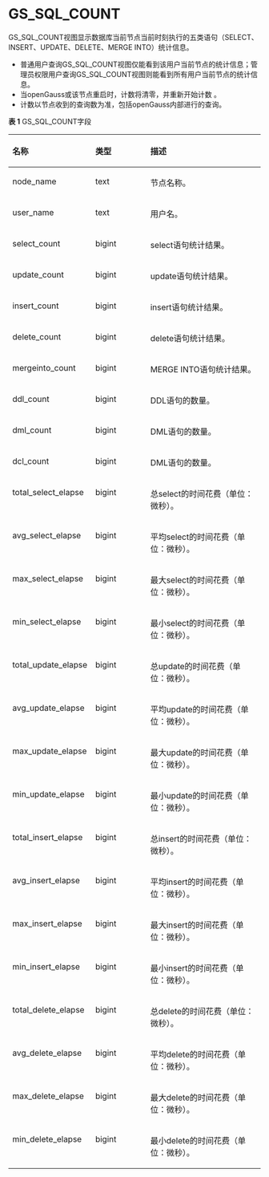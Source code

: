 # GS\_SQL\_COUNT<a name="ZH-CN_TOPIC_0289900440"></a>

GS\_SQL\_COUNT视图显示数据库当前节点当前时刻执行的五类语句（SELECT、INSERT、UPDATE、DELETE、MERGE INTO）统计信息。

-   普通用户查询GS\_SQL\_COUNT视图仅能看到该用户当前节点的统计信息；管理员权限用户查询GS\_SQL\_COUNT视图则能看到所有用户当前节点的统计信息。
-   当openGauss或该节点重启时，计数将清零，并重新开始计数 。
-   计数以节点收到的查询数为准，包括openGauss内部进行的查询。

**表 1**  GS\_SQL\_COUNT字段

<a name="zh-cn_topic_0283136879_zh-cn_topic_0237122389_t8f0334486f934453827d563b90c86711"></a>
<table><thead align="left"><tr id="zh-cn_topic_0283136879_zh-cn_topic_0237122389_r2a0276b542d54fd0808927c2c54b0fc6"><th class="cellrowborder" valign="top" width="25.15%" id="mcps1.2.4.1.1"><p id="zh-cn_topic_0283136879_zh-cn_topic_0237122389_a5579cdd06a5645b3862144b2131a8649"><a name="zh-cn_topic_0283136879_zh-cn_topic_0237122389_a5579cdd06a5645b3862144b2131a8649"></a><a name="zh-cn_topic_0283136879_zh-cn_topic_0237122389_a5579cdd06a5645b3862144b2131a8649"></a>名称</p>
</th>
<th class="cellrowborder" valign="top" width="23.75%" id="mcps1.2.4.1.2"><p id="zh-cn_topic_0283136879_zh-cn_topic_0237122389_a1f7bf547d07e4656a132c0e34ba635ca"><a name="zh-cn_topic_0283136879_zh-cn_topic_0237122389_a1f7bf547d07e4656a132c0e34ba635ca"></a><a name="zh-cn_topic_0283136879_zh-cn_topic_0237122389_a1f7bf547d07e4656a132c0e34ba635ca"></a>类型</p>
</th>
<th class="cellrowborder" valign="top" width="51.1%" id="mcps1.2.4.1.3"><p id="zh-cn_topic_0283136879_zh-cn_topic_0237122389_a8447f6b31ba54199a8224fea8463c23d"><a name="zh-cn_topic_0283136879_zh-cn_topic_0237122389_a8447f6b31ba54199a8224fea8463c23d"></a><a name="zh-cn_topic_0283136879_zh-cn_topic_0237122389_a8447f6b31ba54199a8224fea8463c23d"></a>描述</p>
</th>
</tr>
</thead>
<tbody><tr id="zh-cn_topic_0283136879_zh-cn_topic_0237122389_rf8b75b68e6a24e29931035876b3c3dfb"><td class="cellrowborder" valign="top" width="25.15%" headers="mcps1.2.4.1.1 "><p id="zh-cn_topic_0283136879_zh-cn_topic_0237122389_a8f18d3f0e5cd44d096020df47ca28e00"><a name="zh-cn_topic_0283136879_zh-cn_topic_0237122389_a8f18d3f0e5cd44d096020df47ca28e00"></a><a name="zh-cn_topic_0283136879_zh-cn_topic_0237122389_a8f18d3f0e5cd44d096020df47ca28e00"></a>node_name</p>
</td>
<td class="cellrowborder" valign="top" width="23.75%" headers="mcps1.2.4.1.2 "><p id="zh-cn_topic_0283136879_zh-cn_topic_0237122389_aecd744296d7d4b0397b2fe1fd923b6bf"><a name="zh-cn_topic_0283136879_zh-cn_topic_0237122389_aecd744296d7d4b0397b2fe1fd923b6bf"></a><a name="zh-cn_topic_0283136879_zh-cn_topic_0237122389_aecd744296d7d4b0397b2fe1fd923b6bf"></a>text</p>
</td>
<td class="cellrowborder" valign="top" width="51.1%" headers="mcps1.2.4.1.3 "><p id="zh-cn_topic_0283136879_zh-cn_topic_0237122389_a8579d68414bb40968ecb2f54fd50bfa3"><a name="zh-cn_topic_0283136879_zh-cn_topic_0237122389_a8579d68414bb40968ecb2f54fd50bfa3"></a><a name="zh-cn_topic_0283136879_zh-cn_topic_0237122389_a8579d68414bb40968ecb2f54fd50bfa3"></a>节点名称。</p>
</td>
</tr>
<tr id="zh-cn_topic_0283136879_zh-cn_topic_0237122389_r685dd7e8104e4020b260711d0d1cf9a9"><td class="cellrowborder" valign="top" width="25.15%" headers="mcps1.2.4.1.1 "><p id="zh-cn_topic_0283136879_zh-cn_topic_0237122389_ad7f3b45edf4748ef8bf45be74968b4ac"><a name="zh-cn_topic_0283136879_zh-cn_topic_0237122389_ad7f3b45edf4748ef8bf45be74968b4ac"></a><a name="zh-cn_topic_0283136879_zh-cn_topic_0237122389_ad7f3b45edf4748ef8bf45be74968b4ac"></a>user_name</p>
</td>
<td class="cellrowborder" valign="top" width="23.75%" headers="mcps1.2.4.1.2 "><p id="zh-cn_topic_0283136879_zh-cn_topic_0237122389_a0b778f8c6817439484fd5f0cb1d91e8b"><a name="zh-cn_topic_0283136879_zh-cn_topic_0237122389_a0b778f8c6817439484fd5f0cb1d91e8b"></a><a name="zh-cn_topic_0283136879_zh-cn_topic_0237122389_a0b778f8c6817439484fd5f0cb1d91e8b"></a>text</p>
</td>
<td class="cellrowborder" valign="top" width="51.1%" headers="mcps1.2.4.1.3 "><p id="zh-cn_topic_0283136879_zh-cn_topic_0237122389_abd4a7662d8784ec1890fd6e25a2ce17d"><a name="zh-cn_topic_0283136879_zh-cn_topic_0237122389_abd4a7662d8784ec1890fd6e25a2ce17d"></a><a name="zh-cn_topic_0283136879_zh-cn_topic_0237122389_abd4a7662d8784ec1890fd6e25a2ce17d"></a>用户名。</p>
</td>
</tr>
<tr id="zh-cn_topic_0283136879_zh-cn_topic_0237122389_r45542ef0924c49f2a21c540acd3c90e3"><td class="cellrowborder" valign="top" width="25.15%" headers="mcps1.2.4.1.1 "><p id="zh-cn_topic_0283136879_zh-cn_topic_0237122389_a09bb26374b104b3fb29bbe2a80ef226a"><a name="zh-cn_topic_0283136879_zh-cn_topic_0237122389_a09bb26374b104b3fb29bbe2a80ef226a"></a><a name="zh-cn_topic_0283136879_zh-cn_topic_0237122389_a09bb26374b104b3fb29bbe2a80ef226a"></a>select_count</p>
</td>
<td class="cellrowborder" valign="top" width="23.75%" headers="mcps1.2.4.1.2 "><p id="zh-cn_topic_0283136879_zh-cn_topic_0237122389_abe1aa36777e444c48c10c68dea6d28bd"><a name="zh-cn_topic_0283136879_zh-cn_topic_0237122389_abe1aa36777e444c48c10c68dea6d28bd"></a><a name="zh-cn_topic_0283136879_zh-cn_topic_0237122389_abe1aa36777e444c48c10c68dea6d28bd"></a>bigint</p>
</td>
<td class="cellrowborder" valign="top" width="51.1%" headers="mcps1.2.4.1.3 "><p id="zh-cn_topic_0283136879_zh-cn_topic_0237122389_a08d938eccee84d42b9018a66f6b6784c"><a name="zh-cn_topic_0283136879_zh-cn_topic_0237122389_a08d938eccee84d42b9018a66f6b6784c"></a><a name="zh-cn_topic_0283136879_zh-cn_topic_0237122389_a08d938eccee84d42b9018a66f6b6784c"></a>select语句统计结果。</p>
</td>
</tr>
<tr id="zh-cn_topic_0283136879_zh-cn_topic_0237122389_ra3bccb8528cd408aa54f8e30557c0359"><td class="cellrowborder" valign="top" width="25.15%" headers="mcps1.2.4.1.1 "><p id="zh-cn_topic_0283136879_zh-cn_topic_0237122389_ac1f1c391b720448fb6cff2861dc151b6"><a name="zh-cn_topic_0283136879_zh-cn_topic_0237122389_ac1f1c391b720448fb6cff2861dc151b6"></a><a name="zh-cn_topic_0283136879_zh-cn_topic_0237122389_ac1f1c391b720448fb6cff2861dc151b6"></a>update_count</p>
</td>
<td class="cellrowborder" valign="top" width="23.75%" headers="mcps1.2.4.1.2 "><p id="zh-cn_topic_0283136879_zh-cn_topic_0237122389_p84741447191914"><a name="zh-cn_topic_0283136879_zh-cn_topic_0237122389_p84741447191914"></a><a name="zh-cn_topic_0283136879_zh-cn_topic_0237122389_p84741447191914"></a>bigint</p>
</td>
<td class="cellrowborder" valign="top" width="51.1%" headers="mcps1.2.4.1.3 "><p id="zh-cn_topic_0283136879_zh-cn_topic_0237122389_a83dfda58a9ac418fab57f167cd4a8244"><a name="zh-cn_topic_0283136879_zh-cn_topic_0237122389_a83dfda58a9ac418fab57f167cd4a8244"></a><a name="zh-cn_topic_0283136879_zh-cn_topic_0237122389_a83dfda58a9ac418fab57f167cd4a8244"></a>update语句统计结果。</p>
</td>
</tr>
<tr id="zh-cn_topic_0283136879_zh-cn_topic_0237122389_rd7538143f1a648d2ae003ee563237226"><td class="cellrowborder" valign="top" width="25.15%" headers="mcps1.2.4.1.1 "><p id="zh-cn_topic_0283136879_zh-cn_topic_0237122389_adad82d644319412cb3a8d9cb60daa836"><a name="zh-cn_topic_0283136879_zh-cn_topic_0237122389_adad82d644319412cb3a8d9cb60daa836"></a><a name="zh-cn_topic_0283136879_zh-cn_topic_0237122389_adad82d644319412cb3a8d9cb60daa836"></a>insert_count</p>
</td>
<td class="cellrowborder" valign="top" width="23.75%" headers="mcps1.2.4.1.2 "><p id="zh-cn_topic_0283136879_zh-cn_topic_0237122389_a0a0c18f59f1a47bdb17413bbe1716f3a"><a name="zh-cn_topic_0283136879_zh-cn_topic_0237122389_a0a0c18f59f1a47bdb17413bbe1716f3a"></a><a name="zh-cn_topic_0283136879_zh-cn_topic_0237122389_a0a0c18f59f1a47bdb17413bbe1716f3a"></a>bigint</p>
</td>
<td class="cellrowborder" valign="top" width="51.1%" headers="mcps1.2.4.1.3 "><p id="zh-cn_topic_0283136879_zh-cn_topic_0237122389_a2fe293248c694ffd9fe3f04bdf3a3f6d"><a name="zh-cn_topic_0283136879_zh-cn_topic_0237122389_a2fe293248c694ffd9fe3f04bdf3a3f6d"></a><a name="zh-cn_topic_0283136879_zh-cn_topic_0237122389_a2fe293248c694ffd9fe3f04bdf3a3f6d"></a>insert语句统计结果。</p>
</td>
</tr>
<tr id="zh-cn_topic_0283136879_zh-cn_topic_0237122389_row15968121961816"><td class="cellrowborder" valign="top" width="25.15%" headers="mcps1.2.4.1.1 "><p id="zh-cn_topic_0283136879_zh-cn_topic_0237122389_p149683193188"><a name="zh-cn_topic_0283136879_zh-cn_topic_0237122389_p149683193188"></a><a name="zh-cn_topic_0283136879_zh-cn_topic_0237122389_p149683193188"></a>delete_count</p>
</td>
<td class="cellrowborder" valign="top" width="23.75%" headers="mcps1.2.4.1.2 "><p id="zh-cn_topic_0283136879_zh-cn_topic_0237122389_p2024402715226"><a name="zh-cn_topic_0283136879_zh-cn_topic_0237122389_p2024402715226"></a><a name="zh-cn_topic_0283136879_zh-cn_topic_0237122389_p2024402715226"></a>bigint</p>
</td>
<td class="cellrowborder" valign="top" width="51.1%" headers="mcps1.2.4.1.3 "><p id="zh-cn_topic_0283136879_zh-cn_topic_0237122389_p18745636192217"><a name="zh-cn_topic_0283136879_zh-cn_topic_0237122389_p18745636192217"></a><a name="zh-cn_topic_0283136879_zh-cn_topic_0237122389_p18745636192217"></a>delete语句统计结果。</p>
</td>
</tr>
<tr id="zh-cn_topic_0283136879_zh-cn_topic_0237122389_row73471081672"><td class="cellrowborder" valign="top" width="25.15%" headers="mcps1.2.4.1.1 "><p id="zh-cn_topic_0283136879_zh-cn_topic_0237122389_p634812817715"><a name="zh-cn_topic_0283136879_zh-cn_topic_0237122389_p634812817715"></a><a name="zh-cn_topic_0283136879_zh-cn_topic_0237122389_p634812817715"></a>mergeinto_count</p>
</td>
<td class="cellrowborder" valign="top" width="23.75%" headers="mcps1.2.4.1.2 "><p id="zh-cn_topic_0283136879_zh-cn_topic_0237122389_p14348381716"><a name="zh-cn_topic_0283136879_zh-cn_topic_0237122389_p14348381716"></a><a name="zh-cn_topic_0283136879_zh-cn_topic_0237122389_p14348381716"></a>bigint</p>
</td>
<td class="cellrowborder" valign="top" width="51.1%" headers="mcps1.2.4.1.3 "><p id="zh-cn_topic_0283136879_zh-cn_topic_0237122389_p10348158074"><a name="zh-cn_topic_0283136879_zh-cn_topic_0237122389_p10348158074"></a><a name="zh-cn_topic_0283136879_zh-cn_topic_0237122389_p10348158074"></a>MERGE INTO语句统计结果。</p>
</td>
</tr>
<tr id="zh-cn_topic_0283136879_zh-cn_topic_0237122389_row9804702336"><td class="cellrowborder" valign="top" width="25.15%" headers="mcps1.2.4.1.1 "><p id="zh-cn_topic_0283136879_zh-cn_topic_0237122389_p058235812339"><a name="zh-cn_topic_0283136879_zh-cn_topic_0237122389_p058235812339"></a><a name="zh-cn_topic_0283136879_zh-cn_topic_0237122389_p058235812339"></a>ddl_count</p>
</td>
<td class="cellrowborder" valign="top" width="23.75%" headers="mcps1.2.4.1.2 "><p id="zh-cn_topic_0283136879_zh-cn_topic_0237122389_p89281668349"><a name="zh-cn_topic_0283136879_zh-cn_topic_0237122389_p89281668349"></a><a name="zh-cn_topic_0283136879_zh-cn_topic_0237122389_p89281668349"></a>bigint</p>
</td>
<td class="cellrowborder" valign="top" width="51.1%" headers="mcps1.2.4.1.3 "><p id="zh-cn_topic_0283136879_zh-cn_topic_0237122389_p317951613418"><a name="zh-cn_topic_0283136879_zh-cn_topic_0237122389_p317951613418"></a><a name="zh-cn_topic_0283136879_zh-cn_topic_0237122389_p317951613418"></a>DDL语句的数量。</p>
</td>
</tr>
<tr id="zh-cn_topic_0283136879_zh-cn_topic_0237122389_row146151710153314"><td class="cellrowborder" valign="top" width="25.15%" headers="mcps1.2.4.1.1 "><p id="zh-cn_topic_0283136879_zh-cn_topic_0237122389_p12582135815332"><a name="zh-cn_topic_0283136879_zh-cn_topic_0237122389_p12582135815332"></a><a name="zh-cn_topic_0283136879_zh-cn_topic_0237122389_p12582135815332"></a>dml_count</p>
</td>
<td class="cellrowborder" valign="top" width="23.75%" headers="mcps1.2.4.1.2 "><p id="zh-cn_topic_0283136879_zh-cn_topic_0237122389_p99297611341"><a name="zh-cn_topic_0283136879_zh-cn_topic_0237122389_p99297611341"></a><a name="zh-cn_topic_0283136879_zh-cn_topic_0237122389_p99297611341"></a>bigint</p>
</td>
<td class="cellrowborder" valign="top" width="51.1%" headers="mcps1.2.4.1.3 "><p id="zh-cn_topic_0283136879_zh-cn_topic_0237122389_p81791416123410"><a name="zh-cn_topic_0283136879_zh-cn_topic_0237122389_p81791416123410"></a><a name="zh-cn_topic_0283136879_zh-cn_topic_0237122389_p81791416123410"></a>DML语句的数量。</p>
</td>
</tr>
<tr id="zh-cn_topic_0283136879_zh-cn_topic_0237122389_row5861593311"><td class="cellrowborder" valign="top" width="25.15%" headers="mcps1.2.4.1.1 "><p id="zh-cn_topic_0283136879_zh-cn_topic_0237122389_p14582145811339"><a name="zh-cn_topic_0283136879_zh-cn_topic_0237122389_p14582145811339"></a><a name="zh-cn_topic_0283136879_zh-cn_topic_0237122389_p14582145811339"></a>dcl_count</p>
</td>
<td class="cellrowborder" valign="top" width="23.75%" headers="mcps1.2.4.1.2 "><p id="zh-cn_topic_0283136879_zh-cn_topic_0237122389_p8929136163413"><a name="zh-cn_topic_0283136879_zh-cn_topic_0237122389_p8929136163413"></a><a name="zh-cn_topic_0283136879_zh-cn_topic_0237122389_p8929136163413"></a>bigint</p>
</td>
<td class="cellrowborder" valign="top" width="51.1%" headers="mcps1.2.4.1.3 "><p id="zh-cn_topic_0283136879_zh-cn_topic_0237122389_p20179121619345"><a name="zh-cn_topic_0283136879_zh-cn_topic_0237122389_p20179121619345"></a><a name="zh-cn_topic_0283136879_zh-cn_topic_0237122389_p20179121619345"></a>DML语句的数量。</p>
</td>
</tr>
<tr id="zh-cn_topic_0283136879_zh-cn_topic_0237122389_row13127161816336"><td class="cellrowborder" valign="top" width="25.15%" headers="mcps1.2.4.1.1 "><p id="zh-cn_topic_0283136879_zh-cn_topic_0237122389_p4583158173310"><a name="zh-cn_topic_0283136879_zh-cn_topic_0237122389_p4583158173310"></a><a name="zh-cn_topic_0283136879_zh-cn_topic_0237122389_p4583158173310"></a>total_select_elapse</p>
</td>
<td class="cellrowborder" valign="top" width="23.75%" headers="mcps1.2.4.1.2 "><p id="zh-cn_topic_0283136879_zh-cn_topic_0237122389_p139290613343"><a name="zh-cn_topic_0283136879_zh-cn_topic_0237122389_p139290613343"></a><a name="zh-cn_topic_0283136879_zh-cn_topic_0237122389_p139290613343"></a>bigint</p>
</td>
<td class="cellrowborder" valign="top" width="51.1%" headers="mcps1.2.4.1.3 "><p id="zh-cn_topic_0283136879_zh-cn_topic_0237122389_p9179151633410"><a name="zh-cn_topic_0283136879_zh-cn_topic_0237122389_p9179151633410"></a><a name="zh-cn_topic_0283136879_zh-cn_topic_0237122389_p9179151633410"></a>总select的时间花费（单位：微秒）。</p>
</td>
</tr>
<tr id="zh-cn_topic_0283136879_zh-cn_topic_0237122389_row1380372019333"><td class="cellrowborder" valign="top" width="25.15%" headers="mcps1.2.4.1.1 "><p id="zh-cn_topic_0283136879_zh-cn_topic_0237122389_p1658316580338"><a name="zh-cn_topic_0283136879_zh-cn_topic_0237122389_p1658316580338"></a><a name="zh-cn_topic_0283136879_zh-cn_topic_0237122389_p1658316580338"></a>avg_select_elapse</p>
</td>
<td class="cellrowborder" valign="top" width="23.75%" headers="mcps1.2.4.1.2 "><p id="zh-cn_topic_0283136879_zh-cn_topic_0237122389_p1892926103412"><a name="zh-cn_topic_0283136879_zh-cn_topic_0237122389_p1892926103412"></a><a name="zh-cn_topic_0283136879_zh-cn_topic_0237122389_p1892926103412"></a>bigint</p>
</td>
<td class="cellrowborder" valign="top" width="51.1%" headers="mcps1.2.4.1.3 "><p id="zh-cn_topic_0283136879_zh-cn_topic_0237122389_p151791161346"><a name="zh-cn_topic_0283136879_zh-cn_topic_0237122389_p151791161346"></a><a name="zh-cn_topic_0283136879_zh-cn_topic_0237122389_p151791161346"></a>平均select的时间花费（单位：微秒）。</p>
</td>
</tr>
<tr id="zh-cn_topic_0283136879_zh-cn_topic_0237122389_row1265732314330"><td class="cellrowborder" valign="top" width="25.15%" headers="mcps1.2.4.1.1 "><p id="zh-cn_topic_0283136879_zh-cn_topic_0237122389_p1658345813320"><a name="zh-cn_topic_0283136879_zh-cn_topic_0237122389_p1658345813320"></a><a name="zh-cn_topic_0283136879_zh-cn_topic_0237122389_p1658345813320"></a>max_select_elapse</p>
</td>
<td class="cellrowborder" valign="top" width="23.75%" headers="mcps1.2.4.1.2 "><p id="zh-cn_topic_0283136879_zh-cn_topic_0237122389_p169291966347"><a name="zh-cn_topic_0283136879_zh-cn_topic_0237122389_p169291966347"></a><a name="zh-cn_topic_0283136879_zh-cn_topic_0237122389_p169291966347"></a>bigint</p>
</td>
<td class="cellrowborder" valign="top" width="51.1%" headers="mcps1.2.4.1.3 "><p id="zh-cn_topic_0283136879_zh-cn_topic_0237122389_p417991610347"><a name="zh-cn_topic_0283136879_zh-cn_topic_0237122389_p417991610347"></a><a name="zh-cn_topic_0283136879_zh-cn_topic_0237122389_p417991610347"></a>最大select的时间花费（单位：微秒）。</p>
</td>
</tr>
<tr id="zh-cn_topic_0283136879_zh-cn_topic_0237122389_row1168342683313"><td class="cellrowborder" valign="top" width="25.15%" headers="mcps1.2.4.1.1 "><p id="zh-cn_topic_0283136879_zh-cn_topic_0237122389_p65831358133310"><a name="zh-cn_topic_0283136879_zh-cn_topic_0237122389_p65831358133310"></a><a name="zh-cn_topic_0283136879_zh-cn_topic_0237122389_p65831358133310"></a>min_select_elapse</p>
</td>
<td class="cellrowborder" valign="top" width="23.75%" headers="mcps1.2.4.1.2 "><p id="zh-cn_topic_0283136879_zh-cn_topic_0237122389_p189291673412"><a name="zh-cn_topic_0283136879_zh-cn_topic_0237122389_p189291673412"></a><a name="zh-cn_topic_0283136879_zh-cn_topic_0237122389_p189291673412"></a>bigint</p>
</td>
<td class="cellrowborder" valign="top" width="51.1%" headers="mcps1.2.4.1.3 "><p id="zh-cn_topic_0283136879_zh-cn_topic_0237122389_p91791216143413"><a name="zh-cn_topic_0283136879_zh-cn_topic_0237122389_p91791216143413"></a><a name="zh-cn_topic_0283136879_zh-cn_topic_0237122389_p91791216143413"></a>最小select的时间花费（单位：微秒）。</p>
</td>
</tr>
<tr id="zh-cn_topic_0283136879_zh-cn_topic_0237122389_row1628852912337"><td class="cellrowborder" valign="top" width="25.15%" headers="mcps1.2.4.1.1 "><p id="zh-cn_topic_0283136879_zh-cn_topic_0237122389_p18583145811335"><a name="zh-cn_topic_0283136879_zh-cn_topic_0237122389_p18583145811335"></a><a name="zh-cn_topic_0283136879_zh-cn_topic_0237122389_p18583145811335"></a>total_update_elapse</p>
</td>
<td class="cellrowborder" valign="top" width="23.75%" headers="mcps1.2.4.1.2 "><p id="zh-cn_topic_0283136879_zh-cn_topic_0237122389_p189291693413"><a name="zh-cn_topic_0283136879_zh-cn_topic_0237122389_p189291693413"></a><a name="zh-cn_topic_0283136879_zh-cn_topic_0237122389_p189291693413"></a>bigint</p>
</td>
<td class="cellrowborder" valign="top" width="51.1%" headers="mcps1.2.4.1.3 "><p id="zh-cn_topic_0283136879_zh-cn_topic_0237122389_p15180316173414"><a name="zh-cn_topic_0283136879_zh-cn_topic_0237122389_p15180316173414"></a><a name="zh-cn_topic_0283136879_zh-cn_topic_0237122389_p15180316173414"></a>总update的时间花费（单位：微秒）。</p>
</td>
</tr>
<tr id="zh-cn_topic_0283136879_zh-cn_topic_0237122389_row2773124419339"><td class="cellrowborder" valign="top" width="25.15%" headers="mcps1.2.4.1.1 "><p id="zh-cn_topic_0283136879_zh-cn_topic_0237122389_p758316581338"><a name="zh-cn_topic_0283136879_zh-cn_topic_0237122389_p758316581338"></a><a name="zh-cn_topic_0283136879_zh-cn_topic_0237122389_p758316581338"></a>avg_update_elapse</p>
</td>
<td class="cellrowborder" valign="top" width="23.75%" headers="mcps1.2.4.1.2 "><p id="zh-cn_topic_0283136879_zh-cn_topic_0237122389_p199296693415"><a name="zh-cn_topic_0283136879_zh-cn_topic_0237122389_p199296693415"></a><a name="zh-cn_topic_0283136879_zh-cn_topic_0237122389_p199296693415"></a>bigint</p>
</td>
<td class="cellrowborder" valign="top" width="51.1%" headers="mcps1.2.4.1.3 "><p id="zh-cn_topic_0283136879_zh-cn_topic_0237122389_p121801216153415"><a name="zh-cn_topic_0283136879_zh-cn_topic_0237122389_p121801216153415"></a><a name="zh-cn_topic_0283136879_zh-cn_topic_0237122389_p121801216153415"></a>平均update的时间花费（单位：微秒）。</p>
</td>
</tr>
<tr id="zh-cn_topic_0283136879_zh-cn_topic_0237122389_row1211913473331"><td class="cellrowborder" valign="top" width="25.15%" headers="mcps1.2.4.1.1 "><p id="zh-cn_topic_0283136879_zh-cn_topic_0237122389_p18583155810338"><a name="zh-cn_topic_0283136879_zh-cn_topic_0237122389_p18583155810338"></a><a name="zh-cn_topic_0283136879_zh-cn_topic_0237122389_p18583155810338"></a>max_update_elapse</p>
</td>
<td class="cellrowborder" valign="top" width="23.75%" headers="mcps1.2.4.1.2 "><p id="zh-cn_topic_0283136879_zh-cn_topic_0237122389_p89296653419"><a name="zh-cn_topic_0283136879_zh-cn_topic_0237122389_p89296653419"></a><a name="zh-cn_topic_0283136879_zh-cn_topic_0237122389_p89296653419"></a>bigint</p>
</td>
<td class="cellrowborder" valign="top" width="51.1%" headers="mcps1.2.4.1.3 "><p id="zh-cn_topic_0283136879_zh-cn_topic_0237122389_p15180161615341"><a name="zh-cn_topic_0283136879_zh-cn_topic_0237122389_p15180161615341"></a><a name="zh-cn_topic_0283136879_zh-cn_topic_0237122389_p15180161615341"></a>最大update的时间花费（单位：微秒）。</p>
</td>
</tr>
<tr id="zh-cn_topic_0283136879_zh-cn_topic_0237122389_row212835153319"><td class="cellrowborder" valign="top" width="25.15%" headers="mcps1.2.4.1.1 "><p id="zh-cn_topic_0283136879_zh-cn_topic_0237122389_p7583358123320"><a name="zh-cn_topic_0283136879_zh-cn_topic_0237122389_p7583358123320"></a><a name="zh-cn_topic_0283136879_zh-cn_topic_0237122389_p7583358123320"></a>min_update_elapse</p>
</td>
<td class="cellrowborder" valign="top" width="23.75%" headers="mcps1.2.4.1.2 "><p id="zh-cn_topic_0283136879_zh-cn_topic_0237122389_p1992956153417"><a name="zh-cn_topic_0283136879_zh-cn_topic_0237122389_p1992956153417"></a><a name="zh-cn_topic_0283136879_zh-cn_topic_0237122389_p1992956153417"></a>bigint</p>
</td>
<td class="cellrowborder" valign="top" width="51.1%" headers="mcps1.2.4.1.3 "><p id="zh-cn_topic_0283136879_zh-cn_topic_0237122389_p191801016143411"><a name="zh-cn_topic_0283136879_zh-cn_topic_0237122389_p191801016143411"></a><a name="zh-cn_topic_0283136879_zh-cn_topic_0237122389_p191801016143411"></a>最小update的时间花费（单位：微秒）。</p>
</td>
</tr>
<tr id="zh-cn_topic_0283136879_zh-cn_topic_0237122389_row796855363318"><td class="cellrowborder" valign="top" width="25.15%" headers="mcps1.2.4.1.1 "><p id="zh-cn_topic_0283136879_zh-cn_topic_0237122389_p258345833315"><a name="zh-cn_topic_0283136879_zh-cn_topic_0237122389_p258345833315"></a><a name="zh-cn_topic_0283136879_zh-cn_topic_0237122389_p258345833315"></a>total_insert_elapse</p>
</td>
<td class="cellrowborder" valign="top" width="23.75%" headers="mcps1.2.4.1.2 "><p id="zh-cn_topic_0283136879_zh-cn_topic_0237122389_p49295611345"><a name="zh-cn_topic_0283136879_zh-cn_topic_0237122389_p49295611345"></a><a name="zh-cn_topic_0283136879_zh-cn_topic_0237122389_p49295611345"></a>bigint</p>
</td>
<td class="cellrowborder" valign="top" width="51.1%" headers="mcps1.2.4.1.3 "><p id="zh-cn_topic_0283136879_zh-cn_topic_0237122389_p91806168346"><a name="zh-cn_topic_0283136879_zh-cn_topic_0237122389_p91806168346"></a><a name="zh-cn_topic_0283136879_zh-cn_topic_0237122389_p91806168346"></a>总insert的时间花费（单位：微秒）。</p>
</td>
</tr>
<tr id="zh-cn_topic_0283136879_zh-cn_topic_0237122389_row1426427185317"><td class="cellrowborder" valign="top" width="25.15%" headers="mcps1.2.4.1.1 "><p id="zh-cn_topic_0283136879_zh-cn_topic_0237122389_p3427727155315"><a name="zh-cn_topic_0283136879_zh-cn_topic_0237122389_p3427727155315"></a><a name="zh-cn_topic_0283136879_zh-cn_topic_0237122389_p3427727155315"></a>avg_insert_elapse</p>
</td>
<td class="cellrowborder" valign="top" width="23.75%" headers="mcps1.2.4.1.2 "><p id="zh-cn_topic_0283136879_zh-cn_topic_0237122389_p124271727105310"><a name="zh-cn_topic_0283136879_zh-cn_topic_0237122389_p124271727105310"></a><a name="zh-cn_topic_0283136879_zh-cn_topic_0237122389_p124271727105310"></a>bigint</p>
</td>
<td class="cellrowborder" valign="top" width="51.1%" headers="mcps1.2.4.1.3 "><p id="zh-cn_topic_0283136879_zh-cn_topic_0237122389_p842719278539"><a name="zh-cn_topic_0283136879_zh-cn_topic_0237122389_p842719278539"></a><a name="zh-cn_topic_0283136879_zh-cn_topic_0237122389_p842719278539"></a>平均insert的时间花费（单位：微秒）。</p>
</td>
</tr>
<tr id="zh-cn_topic_0283136879_zh-cn_topic_0237122389_row1416233615316"><td class="cellrowborder" valign="top" width="25.15%" headers="mcps1.2.4.1.1 "><p id="zh-cn_topic_0283136879_zh-cn_topic_0237122389_p181636364539"><a name="zh-cn_topic_0283136879_zh-cn_topic_0237122389_p181636364539"></a><a name="zh-cn_topic_0283136879_zh-cn_topic_0237122389_p181636364539"></a>max_insert_elapse</p>
</td>
<td class="cellrowborder" valign="top" width="23.75%" headers="mcps1.2.4.1.2 "><p id="zh-cn_topic_0283136879_zh-cn_topic_0237122389_p10163336145311"><a name="zh-cn_topic_0283136879_zh-cn_topic_0237122389_p10163336145311"></a><a name="zh-cn_topic_0283136879_zh-cn_topic_0237122389_p10163336145311"></a>bigint</p>
</td>
<td class="cellrowborder" valign="top" width="51.1%" headers="mcps1.2.4.1.3 "><p id="zh-cn_topic_0283136879_zh-cn_topic_0237122389_p18163336125318"><a name="zh-cn_topic_0283136879_zh-cn_topic_0237122389_p18163336125318"></a><a name="zh-cn_topic_0283136879_zh-cn_topic_0237122389_p18163336125318"></a>最大insert的时间花费（单位：微秒）。</p>
</td>
</tr>
<tr id="zh-cn_topic_0283136879_zh-cn_topic_0237122389_row31141341155314"><td class="cellrowborder" valign="top" width="25.15%" headers="mcps1.2.4.1.1 "><p id="zh-cn_topic_0283136879_zh-cn_topic_0237122389_p911424120533"><a name="zh-cn_topic_0283136879_zh-cn_topic_0237122389_p911424120533"></a><a name="zh-cn_topic_0283136879_zh-cn_topic_0237122389_p911424120533"></a>min_insert_elapse</p>
</td>
<td class="cellrowborder" valign="top" width="23.75%" headers="mcps1.2.4.1.2 "><p id="zh-cn_topic_0283136879_zh-cn_topic_0237122389_p611444185311"><a name="zh-cn_topic_0283136879_zh-cn_topic_0237122389_p611444185311"></a><a name="zh-cn_topic_0283136879_zh-cn_topic_0237122389_p611444185311"></a>bigint</p>
</td>
<td class="cellrowborder" valign="top" width="51.1%" headers="mcps1.2.4.1.3 "><p id="zh-cn_topic_0283136879_zh-cn_topic_0237122389_p121151241165320"><a name="zh-cn_topic_0283136879_zh-cn_topic_0237122389_p121151241165320"></a><a name="zh-cn_topic_0283136879_zh-cn_topic_0237122389_p121151241165320"></a>最小insert的时间花费（单位：微秒）。</p>
</td>
</tr>
<tr id="zh-cn_topic_0283136879_zh-cn_topic_0237122389_row1568416117522"><td class="cellrowborder" valign="top" width="25.15%" headers="mcps1.2.4.1.1 "><p id="zh-cn_topic_0283136879_zh-cn_topic_0237122389_p56851315524"><a name="zh-cn_topic_0283136879_zh-cn_topic_0237122389_p56851315524"></a><a name="zh-cn_topic_0283136879_zh-cn_topic_0237122389_p56851315524"></a>total_delete_elapse</p>
</td>
<td class="cellrowborder" valign="top" width="23.75%" headers="mcps1.2.4.1.2 "><p id="zh-cn_topic_0283136879_zh-cn_topic_0237122389_p146851712528"><a name="zh-cn_topic_0283136879_zh-cn_topic_0237122389_p146851712528"></a><a name="zh-cn_topic_0283136879_zh-cn_topic_0237122389_p146851712528"></a>bigint</p>
</td>
<td class="cellrowborder" valign="top" width="51.1%" headers="mcps1.2.4.1.3 "><p id="zh-cn_topic_0283136879_zh-cn_topic_0237122389_p0685213527"><a name="zh-cn_topic_0283136879_zh-cn_topic_0237122389_p0685213527"></a><a name="zh-cn_topic_0283136879_zh-cn_topic_0237122389_p0685213527"></a>总delete的时间花费（单位：微秒）。</p>
</td>
</tr>
<tr id="zh-cn_topic_0283136879_zh-cn_topic_0237122389_row1856196528"><td class="cellrowborder" valign="top" width="25.15%" headers="mcps1.2.4.1.1 "><p id="zh-cn_topic_0283136879_zh-cn_topic_0237122389_p685789155210"><a name="zh-cn_topic_0283136879_zh-cn_topic_0237122389_p685789155210"></a><a name="zh-cn_topic_0283136879_zh-cn_topic_0237122389_p685789155210"></a>avg_delete_elapse</p>
</td>
<td class="cellrowborder" valign="top" width="23.75%" headers="mcps1.2.4.1.2 "><p id="zh-cn_topic_0283136879_zh-cn_topic_0237122389_p128572091527"><a name="zh-cn_topic_0283136879_zh-cn_topic_0237122389_p128572091527"></a><a name="zh-cn_topic_0283136879_zh-cn_topic_0237122389_p128572091527"></a>bigint</p>
</td>
<td class="cellrowborder" valign="top" width="51.1%" headers="mcps1.2.4.1.3 "><p id="zh-cn_topic_0283136879_zh-cn_topic_0237122389_p6857199185212"><a name="zh-cn_topic_0283136879_zh-cn_topic_0237122389_p6857199185212"></a><a name="zh-cn_topic_0283136879_zh-cn_topic_0237122389_p6857199185212"></a>平均delete的时间花费（单位：微秒）。</p>
</td>
</tr>
<tr id="zh-cn_topic_0283136879_zh-cn_topic_0237122389_row1221181765215"><td class="cellrowborder" valign="top" width="25.15%" headers="mcps1.2.4.1.1 "><p id="zh-cn_topic_0283136879_zh-cn_topic_0237122389_p321161715215"><a name="zh-cn_topic_0283136879_zh-cn_topic_0237122389_p321161715215"></a><a name="zh-cn_topic_0283136879_zh-cn_topic_0237122389_p321161715215"></a>max_delete_elapse</p>
</td>
<td class="cellrowborder" valign="top" width="23.75%" headers="mcps1.2.4.1.2 "><p id="zh-cn_topic_0283136879_zh-cn_topic_0237122389_p921111795211"><a name="zh-cn_topic_0283136879_zh-cn_topic_0237122389_p921111795211"></a><a name="zh-cn_topic_0283136879_zh-cn_topic_0237122389_p921111795211"></a>bigint</p>
</td>
<td class="cellrowborder" valign="top" width="51.1%" headers="mcps1.2.4.1.3 "><p id="zh-cn_topic_0283136879_zh-cn_topic_0237122389_p321217171522"><a name="zh-cn_topic_0283136879_zh-cn_topic_0237122389_p321217171522"></a><a name="zh-cn_topic_0283136879_zh-cn_topic_0237122389_p321217171522"></a>最大delete的时间花费（单位：微秒）。</p>
</td>
</tr>
<tr id="zh-cn_topic_0283136879_zh-cn_topic_0237122389_row194122224526"><td class="cellrowborder" valign="top" width="25.15%" headers="mcps1.2.4.1.1 "><p id="zh-cn_topic_0283136879_zh-cn_topic_0237122389_p141314226521"><a name="zh-cn_topic_0283136879_zh-cn_topic_0237122389_p141314226521"></a><a name="zh-cn_topic_0283136879_zh-cn_topic_0237122389_p141314226521"></a>min_delete_elapse</p>
</td>
<td class="cellrowborder" valign="top" width="23.75%" headers="mcps1.2.4.1.2 "><p id="zh-cn_topic_0283136879_zh-cn_topic_0237122389_p8413202225217"><a name="zh-cn_topic_0283136879_zh-cn_topic_0237122389_p8413202225217"></a><a name="zh-cn_topic_0283136879_zh-cn_topic_0237122389_p8413202225217"></a>bigint</p>
</td>
<td class="cellrowborder" valign="top" width="51.1%" headers="mcps1.2.4.1.3 "><p id="zh-cn_topic_0283136879_zh-cn_topic_0237122389_p6413152225218"><a name="zh-cn_topic_0283136879_zh-cn_topic_0237122389_p6413152225218"></a><a name="zh-cn_topic_0283136879_zh-cn_topic_0237122389_p6413152225218"></a>最小delete的时间花费（单位：微秒）。</p>
</td>
</tr>
</tbody>
</table>
